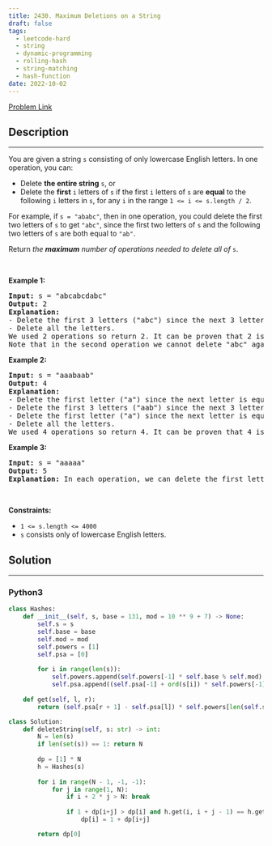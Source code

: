 ```yaml
---
title: 2430. Maximum Deletions on a String
draft: false
tags: 
  - leetcode-hard
  - string
  - dynamic-programming
  - rolling-hash
  - string-matching
  - hash-function
date: 2022-10-02
---
```


[Problem Link](https://leetcode.com/problems/maximum-deletions-on-a-string/)

## Description

---
<p>You are given a string <code>s</code> consisting of only lowercase English letters. In one operation, you can:</p>

<ul>
	<li>Delete <strong>the entire string</strong> <code>s</code>, or</li>
	<li>Delete the <strong>first</strong> <code>i</code> letters of <code>s</code> if the first <code>i</code> letters of <code>s</code> are <strong>equal</strong> to the following <code>i</code> letters in <code>s</code>, for any <code>i</code> in the range <code>1 &lt;= i &lt;= s.length / 2</code>.</li>
</ul>

<p>For example, if <code>s = &quot;ababc&quot;</code>, then in one operation, you could delete the first two letters of <code>s</code> to get <code>&quot;abc&quot;</code>, since the first two letters of <code>s</code> and the following two letters of <code>s</code> are both equal to <code>&quot;ab&quot;</code>.</p>

<p>Return <em>the <strong>maximum</strong> number of operations needed to delete all of </em><code>s</code>.</p>

<p>&nbsp;</p>
<p><strong class="example">Example 1:</strong></p>

<pre>
<strong>Input:</strong> s = &quot;abcabcdabc&quot;
<strong>Output:</strong> 2
<strong>Explanation:</strong>
- Delete the first 3 letters (&quot;abc&quot;) since the next 3 letters are equal. Now, s = &quot;abcdabc&quot;.
- Delete all the letters.
We used 2 operations so return 2. It can be proven that 2 is the maximum number of operations needed.
Note that in the second operation we cannot delete &quot;abc&quot; again because the next occurrence of &quot;abc&quot; does not happen in the next 3 letters.
</pre>

<p><strong class="example">Example 2:</strong></p>

<pre>
<strong>Input:</strong> s = &quot;aaabaab&quot;
<strong>Output:</strong> 4
<strong>Explanation:</strong>
- Delete the first letter (&quot;a&quot;) since the next letter is equal. Now, s = &quot;aabaab&quot;.
- Delete the first 3 letters (&quot;aab&quot;) since the next 3 letters are equal. Now, s = &quot;aab&quot;.
- Delete the first letter (&quot;a&quot;) since the next letter is equal. Now, s = &quot;ab&quot;.
- Delete all the letters.
We used 4 operations so return 4. It can be proven that 4 is the maximum number of operations needed.
</pre>

<p><strong class="example">Example 3:</strong></p>

<pre>
<strong>Input:</strong> s = &quot;aaaaa&quot;
<strong>Output:</strong> 5
<strong>Explanation:</strong> In each operation, we can delete the first letter of s.
</pre>

<p>&nbsp;</p>
<p><strong>Constraints:</strong></p>

<ul>
	<li><code>1 &lt;= s.length &lt;= 4000</code></li>
	<li><code>s</code> consists only of lowercase English letters.</li>
</ul>


## Solution

---
### Python3
``` py title='maximum-deletions-on-a-string'
class Hashes:
    def __init__(self, s, base = 131, mod = 10 ** 9 + 7) -> None:
        self.s = s
        self.base = base
        self.mod = mod
        self.powers = [1]
        self.psa = [0]
        
        for i in range(len(s)):
            self.powers.append(self.powers[-1] * self.base % self.mod)
            self.psa.append((self.psa[-1] + ord(s[i]) * self.powers[-1]) % self.mod)
    
    def get(self, l, r):
        return (self.psa[r + 1] - self.psa[l]) * self.powers[len(self.s) - r] % self.mod

class Solution:
    def deleteString(self, s: str) -> int:
        N = len(s)
        if len(set(s)) == 1: return N
        
        dp = [1] * N
        h = Hashes(s)
        
        for i in range(N - 1, -1, -1):
            for j in range(1, N):
                if i + 2 * j > N: break
                    
                if 1 + dp[i+j] > dp[i] and h.get(i, i + j - 1) == h.get(i + j, i + 2 * j - 1):
                    dp[i] = 1 + dp[i+j]

        return dp[0]
```

